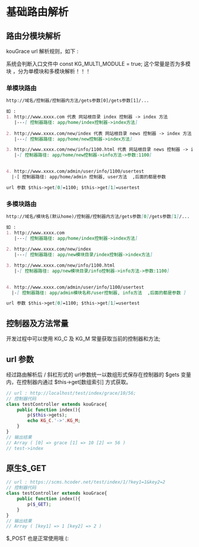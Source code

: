 # 基础路由解析

## 路由分模块解析

kouGrace url 解析规则，如下 : 
 
<span class="label special-ghost">
系统会判断入口文件中 const KG_MULTI_MODULE = true; 这个常量是否为多模块 ，分为单模块和多模块解析！！！
</span>

### <span class="label label-dot primary"></span> 单模块路由
```md
http://域名/控制器/控制器内方法/gets参数[0]/gets参数[1]/...

如 :
1. http://www.xxxx.com 代表 网站根目录 index 控制器 -> index 方法
   |---[ 控制器路径: app/home/index控制器->index方法]
 
2. http://www.xxxx.com/new/index 代表 网站根目录 news 控制器 -> index 方法 
   |---[ 控制器路径: app/home/new控制器->index方法]

3. http://www.xxxx.com/new/info/1100.html 代表 网站根目录 news 控制器 -> info 方法
   |-[ 控制器路径: app/home/new控制器->info方法->参数:1100] 

  
4. http://www.xxxx.com/admin/user/info/1100/usertest 
  |-[ 控制器路径: app/home/admin 控制器, user方法  ,后面的都是参数 

url 参数 $this->get[0]=1100; $this->get[1]=usertest

```

### <span class="label label-dot warning"></span> 多模块路由

```md
http://域名/模块名(默认home)/控制器/控制器内方法/gets参数[0]/gets参数[1]/...

如 :
1. http://www.xxxx.com  
   |---[ 控制器路径: app/home/index控制器->index方法]
 
2. http://www.xxxx.com/new/index  
   |---[ 控制器路径: app/new模块目录/index控制器->index方法]

3. http://www.xxxx.com/new/info/1100.html 
   |-[ 控制器路径: app/new模块目录/info控制器->info方法->参数:1100] 
 

4. http://www.xxxx.com/admin/user/info/1100/usertest 
  |-[ 控制器路径: app/admin模块名称/user控制器, info方法  ,后面的都是参数 ]

url 参数 $this->get[0]=1100; $this->get[1]=usertest

```

## 控制器及方法常量

开发过程中可以使用 KG_C 及 KG_M 常量获取当前的控制器和方法;

## url 参数

经过路由解析后 / 斜杠形式的 url参数统一以数组形式保存在控制器的 $gets 变量内，在控制器内通过 $this->get[数组索引] 方式获取。

```php
// url : http://localhost/test/index/grace/10/56;
// 控制器代码
class testController extends kouGrace{
    public function index(){
        p($this->gets);
        echo KG_C.'->'.KG_M;
    }
} 
// 输出结果
// Array ( [0] => grace [1] => 10 [2] => 56 )
// test->index
```


## 原生$_GET
```php
// url : https://scms.hcoder.net/test/index/1/?key1=1&key2=2
// 控制器代码
class testController extends kouGrace{
    public function index(){
        p($_GET);
    }
}
// 输出结果
// Array ( [key1] => 1 [key2] => 2 )
```

<p class="text-special">$_POST 也是正常使用哦 (:</p>